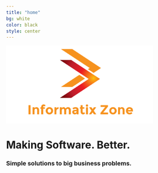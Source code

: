 ```yaml
---
title: "home"
bg: white
color: black
style: center
---
```



<img alt="Informatix Zone" src="https://github.com/informatixzone/informatixzone.github.io/raw/master/img/logo.png" width="400">

# Making Software. Better.

### Simple solutions to big business problems.
